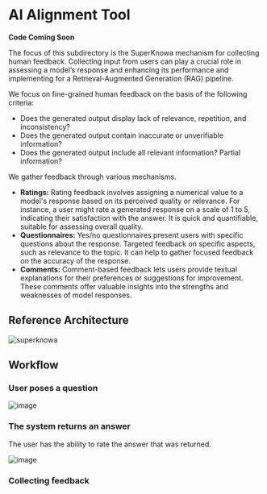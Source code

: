 # AI Alignment Tool

**Code Coming Soon**

The focus of this subdirectory is the SuperKnowa mechanism for collecting human feedback. Collecting input from users can play a crucial role in assessing a model’s response and enhancing its performance and implementing for a Retrieval-Augmented Generation (RAG) pipeline.

We focus on fine-grained human feedback on the basis of the following criteria:

- Does the generated output display lack of relevance, repetition, and inconsistency?
- Does the generated output contain inaccurate or unverifiable information?
- Does the generated output include all relevant information? Partial information?

We gather feedback through various mechanisms.

- **Ratings:** Rating feedback involves assigning a numerical value to a model's response based on its perceived quality or relevance. For instance, a user might rate a generated response on a scale of 1 to 5, indicating their satisfaction with the answer. It is quick and quantifiable, suitable for assessing overall quality.
- **Questionnaires:** Yes/no questionnaires present users with specific questions about the response. Targeted feedback on specific aspects, such as relevance to the topic. It can help to gather focused feedback on the accuracy of the response.
- **Comments:** Comment-based feedback lets users provide textual explanations for their preferences or suggestions for improvement. These comments offer valuable insights into the strengths and weaknesses of model responses.

## Reference Architecture

![superknowa](https://github.com/EnterpriseLLM/SuperKnowa/assets/111310676/278bced3-9253-4cf7-9b2f-0690b72a9f0b)

## Workflow

### User poses a question

![image](https://github.com/ibm-ecosystem-engineering/SuperKnowa/assets/111310676/5db727f1-8a50-427f-89ed-458bb3a98252)

### The system returns an answer 

The user has the ability to rate the answer that was returned. 

![image](https://github.com/ibm-ecosystem-engineering/SuperKnowa/assets/111310676/cabbfc7d-74af-4ec0-8dd7-2a6dea3a4984)

### Collecting feedback




